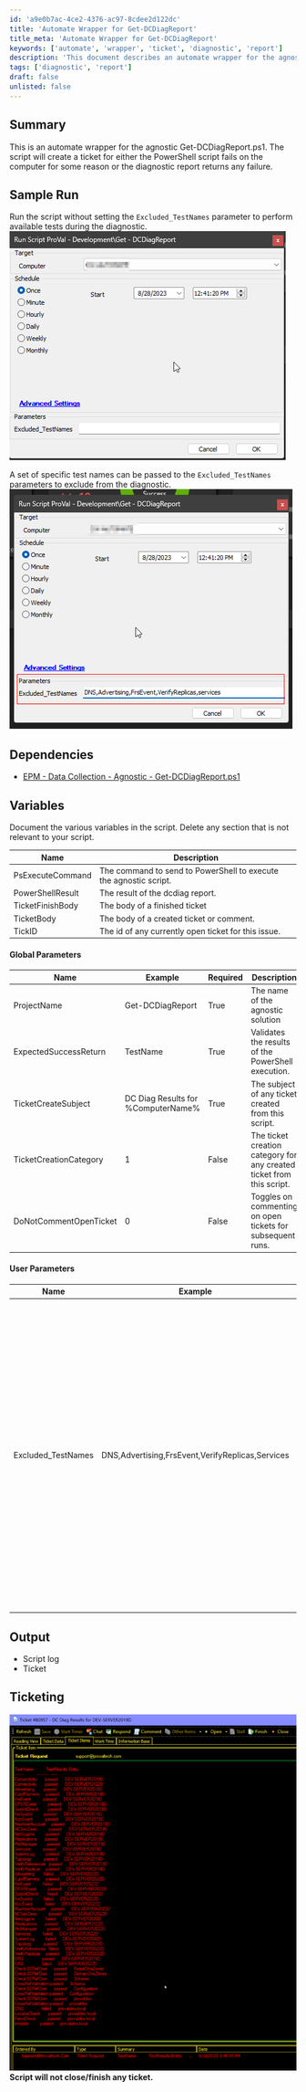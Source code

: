 ```yaml
---
id: 'a9e0b7ac-4ce2-4376-ac97-8cdee2d122dc'
title: 'Automate Wrapper for Get-DCDiagReport'
title_meta: 'Automate Wrapper for Get-DCDiagReport'
keywords: ['automate', 'wrapper', 'ticket', 'diagnostic', 'report']
description: 'This document describes an automate wrapper for the agnostic Get-DCDiagReport.ps1 script. It details how the script creates a ticket when the PowerShell script fails or when the diagnostic report indicates any failure. It includes sample runs, dependencies, variables, and parameters for both global and user-defined settings.'
tags: ['diagnostic', 'report']
draft: false
unlisted: false
---
```

## Summary

This is an automate wrapper for the agnostic Get-DCDiagReport.ps1. The script will create a ticket for either the PowerShell script fails on the computer for some reason or the diagnostic report returns any failure.

## Sample Run

Run the script without setting the `Excluded_TestNames` parameter to perform available tests during the diagnostic.  
![Sample Run 1](../../../static/img/Get-DCDiagReport/image_1.png)

A set of specific test names can be passed to the `Excluded_TestNames` parameters to exclude from the diagnostic.  
![Sample Run 2](../../../static/img/Get-DCDiagReport/image_2.png)

## Dependencies

- [EPM - Data Collection - Agnostic - Get-DCDiagReport.ps1](https://proval.itglue.com/DOC-5078775-12528541)

## Variables

Document the various variables in the script. Delete any section that is not relevant to your script.

| Name                  | Description                                               |
|-----------------------|-----------------------------------------------------------|
| PsExecuteCommand      | The command to send to PowerShell to execute the agnostic script. |
| PowerShellResult      | The result of the dcdiag report.                          |
| TicketFinishBody      | The body of a finished ticket                             |
| TicketBody            | The body of a created ticket or comment.                 |
| TickID                | The id of any currently open ticket for this issue.      |

#### Global Parameters

| Name                     | Example                           | Required | Description                                           |
|--------------------------|-----------------------------------|----------|-------------------------------------------------------|
| ProjectName              | Get-DCDiagReport                 | True     | The name of the agnostic solution                     |
| ExpectedSuccessReturn     | TestName                         | True     | Validates the results of the PowerShell execution.    |
| TicketCreateSubject      | DC Diag Results for %ComputerName%| True     | The subject of any ticket created from this script.   |
| TicketCreationCategory    | 1                                 | False    | The ticket creation category for any created ticket from this script. |
| DoNotCommentOpenTicket   | 0                                 | False    | Toggles on commenting on open tickets for subsequent runs. |

#### User Parameters

| Name                  | Example                                         | Required | Description                                               |
|-----------------------|-------------------------------------------------|----------|-----------------------------------------------------------|
| Excluded_TestNames    | DNS,Advertising,FrsEvent,VerifyReplicas,Services| False    | Names of the tests to exclude from diagnostic. Names should be separated by a comma (do not use spaces). Allowed test names are as follows: 'Advertising', 'CutoffServers', 'FrsEvent', 'DFSREvent', 'SysVolCheck', 'FrsSysVol', 'KccEvent', 'MachineAccount', 'NCSecDesc', 'NetLogons', 'ObjectsReplicated', 'Replications', 'RidManager', 'Services', 'SystemLog', 'Topology', 'VerifyReferences', 'VerifyReplicas', 'DNS', 'CheckSDRefDom', 'CrossRefValidation', 'LocatorCheck', 'FsmoCheck', 'Intersite'. |

## Output

- Script log
- Ticket

## Ticketing

![Ticketing](../../../static/img/Get-DCDiagReport/image_3.png)  
**Script will not close/finish any ticket.**











